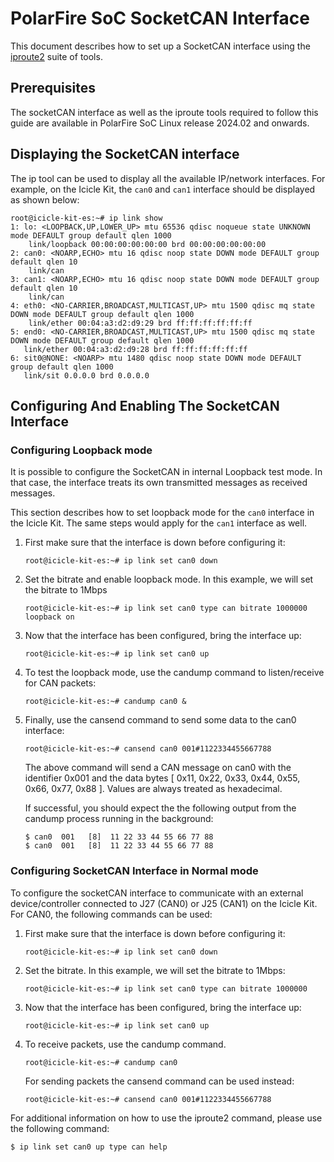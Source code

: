 # PolarFire SoC SocketCAN Interface

This document describes how to set up a SocketCAN interface using the [iproute2][1]
suite of tools.

## Prerequisites

The socketCAN interface as well as the iproute tools required to follow this guide are
available in PolarFire SoC Linux release 2024.02 and onwards.

## Displaying the SocketCAN interface

The ip tool can be used to display all the available IP/network interfaces. For example, on the
Icicle Kit, the `can0` and `can1` interface should be displayed as shown below:

```shell
root@icicle-kit-es:~# ip link show
1: lo: <LOOPBACK,UP,LOWER_UP> mtu 65536 qdisc noqueue state UNKNOWN mode DEFAULT group default qlen 1000
    link/loopback 00:00:00:00:00:00 brd 00:00:00:00:00:00
2: can0: <NOARP,ECHO> mtu 16 qdisc noop state DOWN mode DEFAULT group default qlen 10
    link/can
3: can1: <NOARP,ECHO> mtu 16 qdisc noop state DOWN mode DEFAULT group default qlen 10
    link/can
4: eth0: <NO-CARRIER,BROADCAST,MULTICAST,UP> mtu 1500 qdisc mq state DOWN mode DEFAULT group default qlen 1000
    link/ether 00:04:a3:d2:d9:29 brd ff:ff:ff:ff:ff:ff
5: end0: <NO-CARRIER,BROADCAST,MULTICAST,UP> mtu 1500 qdisc mq state DOWN mode DEFAULT group default qlen 1000
   link/ether 00:04:a3:d2:d9:28 brd ff:ff:ff:ff:ff:ff
6: sit0@NONE: <NOARP> mtu 1480 qdisc noop state DOWN mode DEFAULT group default qlen 1000
   link/sit 0.0.0.0 brd 0.0.0.0
```

## Configuring And Enabling The SocketCAN Interface

### Configuring Loopback mode

It is possible to configure the SocketCAN in internal Loopback test mode. In that case, the
interface treats its own transmitted messages as received messages.

This section describes how to set loopback mode for the `can0` interface in the Icicle Kit. The
same steps would apply for the `can1` interface as well.

1. First make sure that the interface is down before configuring it:

    ```shell
    root@icicle-kit-es:~# ip link set can0 down
    ```

2. Set the bitrate and enable loopback mode. In this example, we will set the bitrate to 1Mbps

    ```shell
    root@icicle-kit-es:~# ip link set can0 type can bitrate 1000000 loopback on
    ```

3. Now that the interface has been configured, bring the interface up:

    ```shell
    root@icicle-kit-es:~# ip link set can0 up
    ```

4. To test the loopback mode, use the candump command to listen/receive for CAN packets:

    ```shell
    root@icicle-kit-es:~# candump can0 &
    ```

5. Finally, use the cansend command to send some data to the can0 interface:

    ```shell
    root@icicle-kit-es:~# cansend can0 001#1122334455667788
    ```

    The above command will send a CAN message on can0 with the identifier 0x001 and the data bytes
    [ 0x11, 0x22, 0x33, 0x44, 0x55, 0x66, 0x77, 0x88 ]. Values are always treated as hexadecimal.

    If successful, you should expect the the following output from the candump process running in the
    background:

    ```shell
    $ can0  001   [8]  11 22 33 44 55 66 77 88
    $ can0  001   [8]  11 22 33 44 55 66 77 88
    ```

### Configuring SocketCAN Interface in Normal mode

To configure the socketCAN interface to communicate with an external device/controller connected
to J27 (CAN0) or J25 (CAN1) on the Icicle Kit. For CAN0, the following commands can be used:

1. First make sure that the interface is down before configuring it:

    ```shell
    root@icicle-kit-es:~# ip link set can0 down
    ```

2. Set the bitrate. In this example, we will set the bitrate to 1Mbps:

    ```shell
    root@icicle-kit-es:~# ip link set can0 type can bitrate 1000000
    ```

3. Now that the interface has been configured, bring the interface up:

    ```shell
    root@icicle-kit-es:~# ip link set can0 up
    ```

4. To receive packets, use the candump command.

    ```shell
    root@icicle-kit-es:~# candump can0
    ```

    For sending packets the cansend command can be used instead:

    ```shell
    root@icicle-kit-es:~# cansend can0 001#1122334455667788
    ```

For additional information on how to use the iproute2 command, please use the following command:

```shell
$ ip link set can0 up type can help
```

[1]: https://wiki.linuxfoundation.org/networking/iproute2
